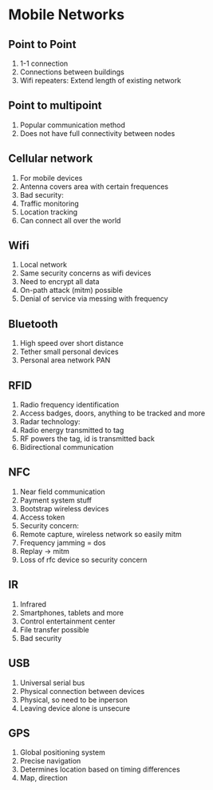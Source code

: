 # Mobile Networks

## Point to Point

1. 1-1 connection
1. Connections between buildings 
1. Wifi repeaters: Extend length of existing network

## Point to multipoint

1. Popular communication method
1. Does not have full connectivity between nodes

## Cellular network

1. For mobile devices
1. Antenna covers area with certain frequences
1. Bad security:
 1. Traffic monitoring
 1. Location tracking
 1. Can connect all over the world

## Wifi

1. Local network
1. Same security concerns as wifi devices
1. Need to encrypt all data
1. On-path attack (mitm) possible
1. Denial of service via messing with frequency

## Bluetooth

1. High speed over short distance
1. Tether small personal devices
1. Personal area network PAN

## RFID

1. Radio frequency identification
1. Access badges, doors, anything to be tracked and more
1. Radar technology:
 1. Radio energy transmitted to tag
 1. RF powers the tag, id is transmitted back
 1. Bidirectional communication

## NFC

1. Near field communication
1. Payment system stuff
1. Bootstrap wireless devices
1. Access token
1. Security concern:
 1. Remote capture, wireless network so easily mitm
 1. Frequency jamming = dos
 1. Replay -> mitm
 1. Loss of rfc device so security concern

## IR

1. Infrared
1. Smartphones, tablets and more
1. Control entertainment center
1. File transfer possible
1. Bad security

## USB

1. Universal serial bus
1. Physical connection between devices
1. Physical, so need to be inperson
1. Leaving device alone is unsecure

## GPS

1. Global positioning system
1. Precise navigation
1. Determines location based on timing differences
1. Map, direction
